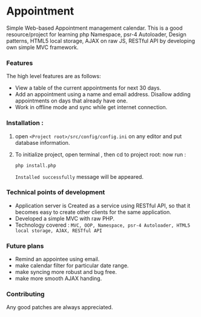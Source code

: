 # Appointment
Simple Web-based Appointment management calendar. This is a good resource/project for learning php Namespace, psr-4 Autoloader, Design patterns, HTML5 local storage, AJAX on raw JS, RESTful API by developing own simple MVC framework.

### Features
The high level features are as follows: 

* View a table of the current appointments for next 30 days. 
* Add an appointment using a name and email address. Disallow adding appointments 
on days that already have one. 
* Work in offline mode and sync while get internet connection.

### Installation :
1. open ```<Project root>/src/config/config.ini``` on any editor and put database information.

2. To initialize project, open terminal , then cd to project root:
    now run :
    ```
    php install.php
    ```
    ```Installed successfully``` message will be appeared.

### Technical points of development 
* Application server is Created as a service using RESTful API, so that it becomes easy 
to create other clients for the same application.
* Developed a simple MVC with raw PHP.
* Technology covered : ```MVC, OOP, Namespace, psr-4 Autoloader, HTML5 local storage, AJAX, RESTful API```

### Future plans
* Remind an appointee using email.
* make calendar filter for particular date range.
* make syncing more robust and bug free.
* make more smooth AJAX handing. 

### Contributing
Any good patches are always appreciated.

	
	
